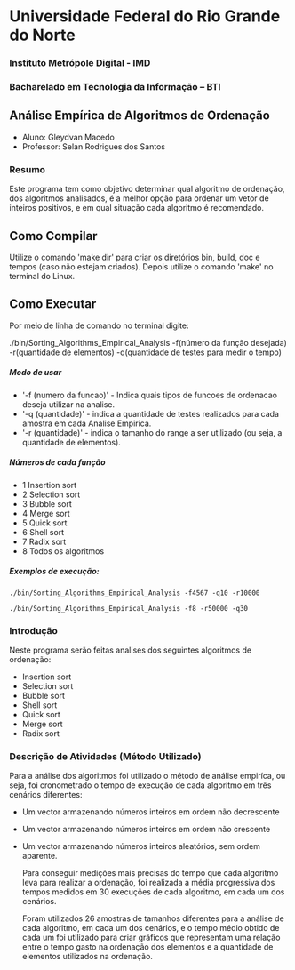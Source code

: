 # Universidade Federal do Rio Grande do Norte
### Instituto Metrópole Digital - IMD
### Bacharelado em Tecnologia da Informação – BTI

## Análise Empírica de Algoritmos de Ordenação

- Aluno: Gleydvan Macedo
- Professor: Selan Rodrigues dos Santos

### Resumo

Este programa tem como objetivo determinar qual algoritmo de ordenação, dos algoritmos analisados, é a melhor opção para ordenar um vetor de inteiros positivos, e em qual situação cada algoritmo é recomendado.

## Como Compilar
Utilize o comando 'make dir' para criar os diretórios bin, build, doc e tempos (caso não estejam criados).
Depois utilize o comando 'make' no terminal do Linux.

## Como Executar
Por meio de linha de comando no terminal digite:

./bin/Sorting_Algorithms_Empirical_Analysis -f(número da função desejada) -r(quantidade de elementos) -q(quantidade de testes para medir o tempo)

##### Modo de usar
- '-f (numero da funcao)' - Indica quais tipos de funcoes de ordenacao deseja utilizar na analise.
- '-q (quantidade)' - indica a quantidade de testes realizados para cada amostra em cada Analise Empirica.
- '-r (quantidade)' - indica o tamanho do range a ser utilizado (ou seja, a quantidade de elementos).

##### Números de cada função
- 1 Insertion sort
- 2 Selection sort
- 3 Bubble sort
- 4 Merge sort
- 5 Quick sort
- 6 Shell sort
- 7 Radix sort
- 8 Todos os algoritmos

##### Exemplos de execução:
      
    ./bin/Sorting_Algorithms_Empirical_Analysis -f4567 -q10 -r10000
    
    ./bin/Sorting_Algorithms_Empirical_Analysis -f8 -r50000 -q30
        
### Introdução

  Neste programa serão feitas analises dos seguintes algoritmos de ordenação:

  - Insertion sort
  - Selection sort
  - Bubble sort
  - Shell sort
  - Quick sort
  - Merge sort
  - Radix sort

### Descrição de Atividades (Método Utilizado)

  Para a análise dos algoritmos foi utilizado o método de análise empiríca, ou seja, foi cronometrado o tempo de execução de cada algoritmo em três cenários diferentes:

- Um vector armazenando números inteiros em ordem não decrescente
- Um vector armazenando números inteiros em ordem não crescente
- Um vector armazenando números inteiros aleatórios, sem ordem aparente.

  Para conseguir medições mais precisas do tempo que cada algoritmo leva para realizar a ordenação, foi realizada a média progressiva dos tempos medidos em 30 execuções de cada algoritmo, em cada um dos cenários.

  Foram utilizados 26 amostras de tamanhos diferentes para a análise de cada algoritmo, em cada um dos cenários, e o tempo médio obtido de cada um foi utilizado para criar gráficos que representam uma relação entre o tempo gasto na ordenação dos elementos e a quantidade de elementos utilizados na ordenação.